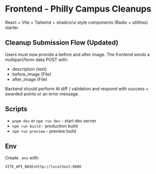 # Frontend - Philly Campus Cleanups

React + Vite + Tailwind + shadcn/ui style components (Radix + utilities) starter.

## Cleanup Submission Flow (Updated)
Users must now provide a before and after image. The frontend sends a multipart/form-data POST with:
- description (text)
- before_image (File)
- after_image (File)

Backend should perform AI diff / validation and respond with success + awarded points or an error message.

## Scripts
- `pnpm dev` or `npm run dev` - start dev server
- `npm run build` - production build
- `npm run preview` - preview build

## Env
Create `.env` with:
```
VITE_API_BASE=http://localhost:8000
```
